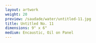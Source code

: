 ```yaml
---
layout: artwork
weight: 20
preview: /saudade/water/untitled-11.jpg
title: Untitled No. 11
dimensions: 9" x 6"
medium: Encaustic, Oil on Panel
---
```

